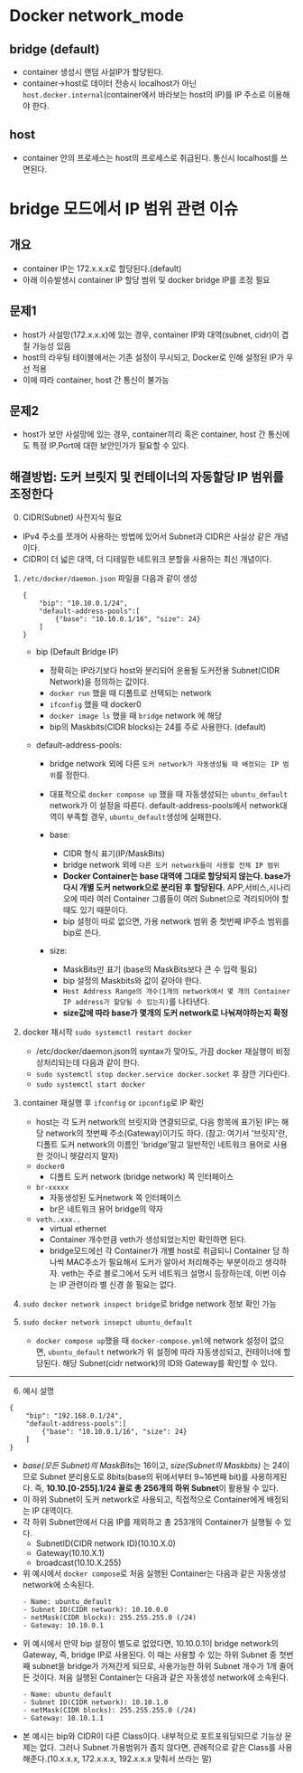 # Docker network_mode

## bridge (default)
- container 생성시 랜덤 사설IP가 할당된다.
- container->host로 데이터 전송시 localhost가 아닌 `host.docker.internal`(container에서 바라보는 host의 IP)를 IP 주소로 이용해야 한다.

## host
- container 안의 프로세스는 host의 프로세스로 취급된다. 통신시 localhost를 쓰면된다.

# bridge 모드에서 IP 범위 관련 이슈
## 개요
- container IP는 172.x.x.x로 할당된다.(default)
- 아래 이슈발생시 container IP 할당 범위 및 docker bridge IP를 조정 필요
## 문제1
- host가 사설망(172.x.x.x)에 있는 경우, container IP와 대역(subnet, cidr)이 겹칠 가능성 있음
- host의 라우팅 테이블에서는 기존 설정이 무시되고, Docker로 인해 설정된 IP가 우선 적용
- 이에 따라 container, host 간 통신이 불가능

## 문제2
- host가 보안 사설망에 있는 경우, container끼리 혹은 container, host 간 통신에도 특정 IP,Port에 대한 보안인가가 필요할 수 있다.

## 해결방법: 도커 브릿지 및 컨테이너의 자동할당 IP 범위를 조정한다

0. CIDR(Subnet) 사전지식 필요
- IPv4 주소를 쪼개어 사용하는 방법에 있어서 Subnet과 CIDR은 사실상 같은 개념이다.
- CIDR이 더 넓은 대역, 더 디테일한 네트워크 분할을 사용하는 최신 개념이다.

1. `/etc/docker/daemon.json` 파일을 다음과 같이 생성
    ```
    {
        "bip": "10.10.0.1/24",
        "default-address-pools":[
            {"base": "10.10.0.1/16", "size": 24}
        ]
    }
    ```
    - bip (Default Bridge IP)
        - 정확히는 IP라기보다 host와 분리되어 운용될 도커전용 Subnet(CIDR Network)을 정의하는 값이다.
        - `docker run` 했을 때 디폴트로 선택되는 network
        - `ifconfig` 했을 때 docker0
        - `docker image ls` 했을 때 `bridge` network 에 해당
        - bip의 Maskbits(CIDR blocks)는 24를 주로 사용한다. (default)

    - default-address-pools:
        - bridge network 외에 다른 `도커 network가 자동생성될 때 배정되는 IP 범위`를 정한다.
        - 대표적으로 `docker compose up` 했을 때 자동생성되는 `ubuntu_default` network가 이 설정을 따른다. default-address-pools에서 network대역이 부족할 경우, `ubuntu_default`생성에 실패한다.
        - base:
            - CIDR 형식 표기(IP/MaskBits)
            - bridge network 외에 `다른 도커 network들이 사용할 전체 IP 범위`
            - **Docker Container는 base 대역에 그대로 할당되지 않는다. base가 다시 개별 도커 network으로 분리된 후 할당된다.** APP,서비스,시나리오에 따라 여러 Container 그룹들이 여러 Subnet으로 격리되어야 할 때도 있기 때문이다.
            - bip 설정이 따로 없으면, 가용 network 범위 중 첫번째 IP주소 범위를 bip로 쓴다.

        - size:
            - MaskBits만 표기 (base의 MaskBits보다 큰 수 입력 필요)
            - bip 설정의 Maskbits와 값이 같아야 한다.
            - `Host Address Range의 개수(1개의 network에서 몇 개의 Container IP address가 할당될 수 있는지)`를 나타낸다.
            - **size값에 따라 base가 몇개의 도커 network로 나눠져야하는지 확정**


2. docker 재시작 `sudo systemctl restart docker`
    - /etc/docker/daemon.json의 syntax가 맞아도, 가끔 docker 재실행이 비정상처리되는데 다음과 같이 한다.
    - `sudo systemctl stop docker.service docker.socket` 후 잠깐 기다린다.
    - `sudo systemctl start docker`

3. container 재실행 후 `ifconfig` or `ipconfig`로 IP 확인
    - host는 각 도커 network의 브릿지와 연결되므로, 다음 항목에 표기된 IP는 해당 network의 첫번째 주소(Gateway)이기도 하다. (참고: 여기서 '브릿지'란, 디폴트 도커 network의 이름인 'bridge'말고 일반적인 네트워크 용어로 사용한 것이니 헷갈리지 말자)
    - `docker0`
        - 디폴트 도커 network (bridge network) 쪽 인터페이스
    - `br-xxxxx`
        - 자동생성된 도커network 쪽 인터페이스
        - br은 네트워크 용어 bridge의 약자
    - `veth..xxx..`
        - virtual ethernet
        - Container 개수만큼 veth가 생성되었는지만 확인하면 된다.
        - bridge모드에선 각 Container가 개별 host로 취급되니 Container 당 하나씩 MAC주소가 필요해서 도커가 알아서 처리해주는 부분이라고 생각하자. veth는 주로 블로그에서 도커 네트워크 설명시 등장하는데, 이번 이슈는 IP 관련이라 별 신경 쓸 필요는 없다.

4. `sudo docker network inspect bridge`로 bridge network 정보 확인 가능

5. `sudo docker network insepct ubuntu_default`
    - `docker compose up`했을 때 `docker-compose.yml`에 network 설정이 없으면, `ubuntu_default` network가 위 설정에 따라 자동생성되고, 컨테이너에 할당된다. 해당 Subnet(cidr network)의 ID와 Gateway를 확인할 수 있다.

---
6. 예시 설명
```
{
    "bip": "192.168.0.1/24",
    "default-address-pools":[
        {"base": "10.10.0.1/16", "size": 24}
    ]
}
```
- *base(모든 Subnet)의 MaskBits*는 16이고, *size(Subnet의 Maskbits)* 는 24이므로 Subnet 분리용도로 8bits(base의 뒤에서부터 9~16번째 bit)를 사용하게된다. 즉, **10.10.[0-255].1/24 꼴로 총 256개의 하위 Subnet**이 활용될 수 있다.
- 이 하위 Subnet이 도커 network로 사용되고, 직접적으로 Container에게 배정되는 IP 대역이다.
- 각 하위 Subnet안에서 다음 IP를 제외하고 총 253개의 Container가 실행될 수 있다.
    - SubnetID(CIDR network ID)(10.10.X.0)
    - Gateway(10.10.X.1)
    - broadcast(10.10.X.255)
- 위 예시에서 `docker compose`로 처음 실행된 Container는 다음과 같은 자동생성 network에 소속된다.
    ```
    - Name: ubuntu_default
    - Subnet ID(CIDR network): 10.10.0.0
    - netMask(CIDR blocks): 255.255.255.0 (/24)
    - Gateway: 10.10.0.1
    ```
- 위 예시에서 만약 bip 설정이 별도로 없었다면, 10.10.0.1이 bridge network의 Gateway, 즉, bridge IP로 사용된다. 이 때는 사용할 수 있는 하위 Subnet 중 첫번째 subnet을 bridge가 가져간게 되므로, 사용가능한 하위 Subnet 개수가 1개 줄어든 것이다. 처음 실행된 Container는 다음과 같은 자동생성 network에 소속된다.
    ```
    - Name: ubuntu_default
    - Subnet ID(CIDR network): 10.10.1.0
    - netMask(CIDR blocks): 255.255.255.0 (/24)
    - Gateway: 10.10.1.1
    ```
- 본 예시는 bip와 CIDR이 다른 Class이다. 내부적으로 포트포워딩되므로 기능상 문제는 없다. 그러나 Subnet 가용범위가 좁지 않다면, 관례적으로 같은 Class를 사용해준다.(10.x.x.x, 172.x.x.x, 192.x.x.x 맞춰서 쓰라는 말)